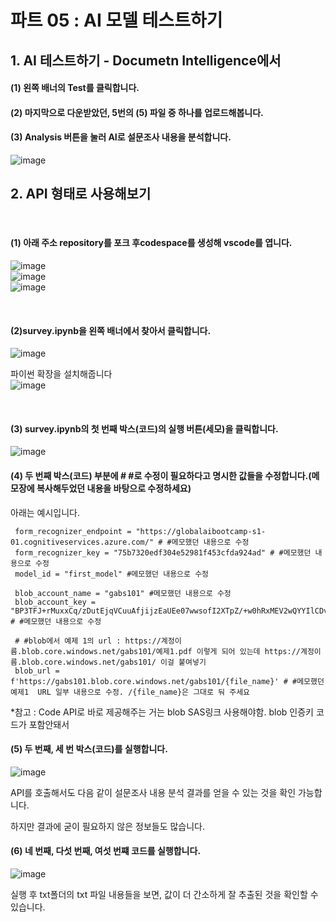# 파트 05 : AI 모델 테스트하기  

## 1. AI 테스트하기 - Documetn Intelligence에서  
  
#### (1) 왼쪽 배너의 Test를 클릭합니다.  

#### (2) 마지막으로 다운받았던, 5번의 (5) 파일 중 하나를 업로드해봅니다.  
  
#### (3) Analysis 버튼을 눌러 AI로 설문조사 내용을 분석합니다.  

![image](https://github.com/pmj-chosim/azureappdeploy/assets/114579651/6c9ea7af-d09d-4b5f-a6f4-5f2bf0844b48)


## 2. API 형태로 사용해보기  
<br>

#### (1) 아래 주소 repository를 포크 후codespace를 생성해 vscode를 엽니다.
![image](https://github.com/pmj-chosim/azureappdeploy/assets/114579651/ca71d2c0-b41b-4317-bc98-b48f6b9872b6)  
  ![image](https://github.com/pmj-chosim/azureappdeploy/assets/114579651/e3362e01-514b-4023-ac9b-553fd9a150a3)  
![image](https://github.com/pmj-chosim/azureappdeploy/assets/114579651/bf6b95f4-6914-4a51-a7f7-6e52c8bbcd8f)  

<br>

#### (2)survey.ipynb을 왼쪽 배너에서 찾아서 클릭합니다.
![image](https://github.com/pmj-chosim/azureappdeploy/assets/114579651/674ed631-039a-4f77-99d9-93ab4ecd3aae)


파이썬 확장을 설치해줍니다  
![image](https://github.com/pmj-chosim/azureappdeploy/assets/114579651/9b0d6f8b-ea1d-4fea-9e6b-4404a81d9ac5)
  
<br>
  

#### (3) survey.ipynb의 첫 번째 박스(코드)의 실행 버튼(세모)을 클릭합니다.  
![image](https://github.com/pmj-chosim/azureappdeploy/assets/114579651/e39fa061-a9b4-4c69-ad0c-65b5cc4193a9)  




#### (4) 두 번째 박스(코드) 부분에 # #로 수정이 필요하다고 명시한 값들을 수정합니다.(메모장에 복사해두었던 내용을 바탕으로 수정하세요)  
아래는 예시입니다. 
   ```
    form_recognizer_endpoint = "https://globalaibootcamp-s1-01.cognitiveservices.azure.com/" # #메모했던 내용으로 수정
    form_recognizer_key = "75b7320edf304e52981f453cfda924ad" # #메모했던 내용으로 수정
    model_id = "first_model" #메모했던 내용으로 수정
    
    blob_account_name = "gabs101" #메모했던 내용으로 수정
    blob_account_key = "BP3TFJ+rMuxxCq/zDutEjqVCuuAfjijzEaUEe07wwsofI2XTpZ/+w0hRxMEV2wQYYIlCDvV7Ubez+AStoDXWeA==" # #메모했던 내용으로 수정

    # #blob에서 예제 1의 url : https://계정이름.blob.core.windows.net/gabs101/예제1.pdf 이렇게 되어 있는데 https://계정이름.blob.core.windows.net/gabs101/ 이걸 붙여넣기
    blob_url = f'https://gabs101.blob.core.windows.net/gabs101/{file_name}' # #메모했던 예제1  URL 일부 내용으로 수정. /{file_name}은 그대로 둬 주세요
  ```

*참고 : Code API로 바로 제공해주는 거는 blob SAS링크 사용해야함. blob 인증키 코드가 포함안돼서

#### (5) 두 번째, 세 번 박스(코드)를 실행합니다.  

![image](https://github.com/pmj-chosim/azureappdeploy/assets/114579651/92a412d0-01d3-4cff-be19-4365928f89b9)  

API를 호출해서도  다음 같이 설문조사 내용 분석 결과를 얻을 수 있는 것을 확인 가능합니다.  

하지만 결과에 굳이 필요하지 않은 정보들도 많습니다.  


#### (6) 네 번째, 다섯 번째, 여섯 번쨰 코드를 실행합니다.

![image](https://github.com/pmj-chosim/azureappdeploy/assets/114579651/444b377b-6865-41e2-95df-992f59d490a1)

실행 후 txt폴더의 txt 파일 내용들을 보면, 값이 더 간소하게 잘 추출된 것을 확인할 수 있습니다.

